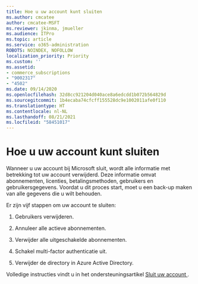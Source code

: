 ```yaml
---
title: Hoe u uw account kunt sluiten
ms.author: cmcatee
author: cmcatee-MSFT
ms.reviewer: jkinma, jmueller
ms.audience: ITPro
ms.topic: article
ms.service: o365-administration
ROBOTS: NOINDEX, NOFOLLOW
localization_priority: Priority
ms.custom: ''
ms.assetid:
- commerce_subscriptions
- "9002317"
- "4502"
ms.date: 09/14/2020
ms.openlocfilehash: 32d8cc921204d040ace8a6edcdd1b072b564829d
ms.sourcegitcommit: 1b4ecaba74cfcff155528dc9e1002011afe0f110
ms.translationtype: HT
ms.contentlocale: nl-NL
ms.lasthandoff: 08/21/2021
ms.locfileid: "58451017"
---
```

# <a name="how-to-close-your-account"></a>Hoe u uw account kunt sluiten

Wanneer u uw account bij Microsoft sluit, wordt alle informatie met betrekking tot uw account verwijderd. Deze informatie omvat abonnementen, licenties, betalingsmethoden, gebruikers en gebruikersgegevens. Voordat u dit proces start, moet u een back-up maken van alle gegevens die u wilt behouden.

Er zijn vijf stappen om uw account te sluiten:

1. Gebruikers verwijderen.

2. Annuleer alle actieve abonnementen.

3. Verwijder alle uitgeschakelde abonnementen.

4. Schakel multi-factor authenticatie uit.

5. Verwijder de directory in Azure Active Directory.

Volledige instructies vindt u in het ondersteuningsartikel [ Sluit uw account ](https://docs.microsoft.com/microsoft-365/commerce/close-your-account).
